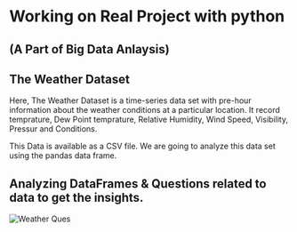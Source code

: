 # Working on Real Project with python

## (A Part of Big Data Anlaysis)

## The Weather Dataset

Here, The Weather Dataset is a time-series data set with pre-hour information about the weather conditions at a particular location. It record temprature, Dew Point temprature, Relative Humidity, Wind Speed, Visibility, Pressur and Conditions.

This Data is available as a CSV file. We are going to analyze this data set using the pandas data frame.

## Analyzing DataFrames & Questions related to data to get the insights.

![Weather Ques](https://user-images.githubusercontent.com/37445224/162912472-28417392-495f-40b0-a953-1fb5af2addc3.png)


